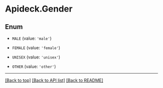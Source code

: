 # Apideck.Gender

## Enum


* `MALE` (value: `'male'`)

* `FEMALE` (value: `'female'`)

* `UNISEX` (value: `'unisex'`)

* `OTHER` (value: `'other'`)


---

[[Back to top]](#) [[Back to API list]](../../../../README.md#documentation-for-api-endpoints) [[Back to README]](../../../../README.md)


